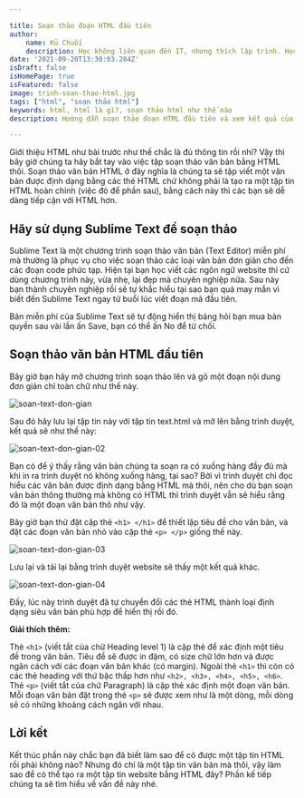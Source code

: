 ```yaml
---

title: Soạn thảo đoạn HTML đầu tiên
author:
    name: Kủ Chuối
    description: Học không liên quan đến IT, nhưng thích lập trình. Học lập trình vì có thời gian và thấy vui chứ không vì gì hết. Thích chia sẻ với những người cùng sở thích
date: '2021-09-20T13:30:03.284Z'
isDraft: false
isHomePage: true
isFeatured: false
image: trinh-soan-thao-html.jpg
tags: ["html", "soạn thảo html"]
keywords: html, html là gì?, soạn thảo html như thế nào
description: Hướng dẫn soạn thảo đoạn HTML đầu tiên và xem kết quả của công việc mình làm sẽ như thế nào

---
```


Giới thiệu HTML như bài trước như thế chắc là đủ thông tin rồi nhỉ? Vậy thì bây giờ chúng ta hãy bắt tay vào việc tập soạn thảo văn bản bằng HTML thôi. Soạn thảo văn bản HTML ở đây nghĩa là chúng ta sẽ tập viết một văn bản được định dạng bằng các thẻ HTML chứ không phải là tạo ra một tập tin HTML hoàn chỉnh (việc đó để phần sau), bằng cách này thì các bạn sẽ dễ dàng tiếp cận với HTML hơn.

## Hãy sử dụng Sublime Text để soạn thảo

Sublime Text là một chương trình soạn thảo văn bản (Text Editor) miễn phí mà thường là phục vụ cho việc soạn thảo các loại văn bản đơn giản cho đến các đoạn code phức tạp. Hiện tại bạn học viết các ngôn ngữ website thì cứ dùng chương trình này, vừa nhẹ, lại đẹp mà chuyên nghiệp nữa. Sau này bạn thành chuyên nghiệp rồi sẽ tự khắc hiểu tại sao bạn quá may mắn vì biết đến Sublime Text ngay từ buổi lúc viết đoạn mã đầu tiên.

Bản miễn phí của Sublime Text sẽ tự động hiển thị bảng hỏi bạn mua bản quyền sau vài lần ấn Save, bạn có thể ấn No để từ chối.

## Soạn thảo văn bản HTML đầu tiên

Bây giờ bạn hãy mở chương trình soạn thảo lên và gõ một đoạn nội dung đơn giản chỉ toàn chữ như thế này.

![soan-text-don-gian](/images/contents/html/soan-text-don-gian.png)

Sau đó hãy lưu lại tập tin này với tập tin text.html và mở lên bằng trình duyệt, kết quả sẽ như thế này:

![soan-text-don-gian-02](/images/contents/html/soan-text-don-gian-02.png)

Bạn có để ý thấy rằng văn bản chúng ta soạn ra có xuống hàng đầy đủ mà khi in ra trình duyệt nó không xuống hàng, tại sao? Bởi vì trình duyệt chỉ đọc hiểu các văn bản được định dạng bằng HTML mà thôi, nên cho dù bạn soạn văn bản thông thường mà không có HTML thì trình duyệt vẫn sẽ hiểu rằng đó là một đoạn văn bản thô như vậy.

Bây giờ bạn thử đặt cặp thẻ `<h1> </h1>` để thiết lập tiêu đề cho văn bản, và đặt các đoạn văn bản nhỏ vào cặp thẻ `<p> </p>` giống thế này.

![soan-text-don-gian-03](/images/contents/html/soan-text-don-gian-03.png)

Lưu lại và tải lại bằng trình duyệt website sẽ thấy một kết quả khác.

![soan-text-don-gian-04](/images/contents/html/soan-text-don-gian-04.png)

Đấy, lúc này trình duyệt đã tự chuyển đổi các thẻ HTML thành loại định dạng siêu văn bản phù hợp để hiển thị rồi đó.

**Giải thích thêm:**

Thẻ `<h1>` (viết tắt của chữ Heading level 1) là cặp thẻ để xác định một tiêu đề trong văn bản. Tiêu đề sẽ được in đậm, có size chữ lớn hơn và được ngăn cách với các đoạn văn bản khác (có margin). Ngoài thẻ `<h1>` thì còn có các thẻ heading với thứ bậc thấp hơn như `<h2>, <h3>, <h4>, <h5>, <h6>`.
Thẻ `<p>` (viết tắt của chữ Paragraph) là cặp thẻ xác định một đoạn văn bản. Mỗi đoạn văn bản đặt trong thẻ `<p>` sẽ được xem như là một dòng, mỗi dòng sẽ có những khoảng cách ngăn với nhau.

## Lời kết

Kết thúc phần này chắc bạn đã biết làm sao để có được một tập tin HTML rồi phải không nào? Nhưng đó chỉ là một tập tin văn bản mà thôi, vậy làm sao để có thể tạo ra một tập tin website bằng HTML đây? Phần kế tiếp chúng ta sẽ tìm hiểu về vấn đề này nhé.